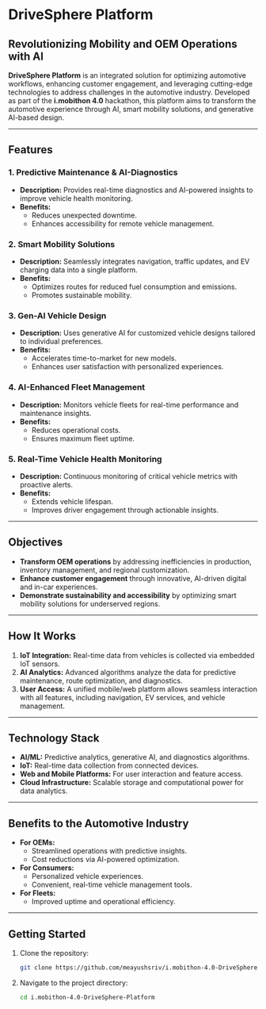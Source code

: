 # DriveSphere Platform

## Revolutionizing Mobility and OEM Operations with AI

**DriveSphere Platform** is an integrated solution for optimizing automotive workflows, enhancing customer engagement, and leveraging cutting-edge technologies to address challenges in the automotive industry. Developed as part of the **i.mobithon 4.0** hackathon, this platform aims to transform the automotive experience through AI, smart mobility solutions, and generative AI-based design.

---

## Features

### 1. Predictive Maintenance & AI-Diagnostics
- **Description:** Provides real-time diagnostics and AI-powered insights to improve vehicle health monitoring.
- **Benefits:**
  - Reduces unexpected downtime.
  - Enhances accessibility for remote vehicle management.

### 2. Smart Mobility Solutions
- **Description:** Seamlessly integrates navigation, traffic updates, and EV charging data into a single platform.
- **Benefits:**
  - Optimizes routes for reduced fuel consumption and emissions.
  - Promotes sustainable mobility.

### 3. Gen-AI Vehicle Design
- **Description:** Uses generative AI for customized vehicle designs tailored to individual preferences.
- **Benefits:**
  - Accelerates time-to-market for new models.
  - Enhances user satisfaction with personalized experiences.

### 4. AI-Enhanced Fleet Management
- **Description:** Monitors vehicle fleets for real-time performance and maintenance insights.
- **Benefits:**
  - Reduces operational costs.
  - Ensures maximum fleet uptime.

### 5. Real-Time Vehicle Health Monitoring
- **Description:** Continuous monitoring of critical vehicle metrics with proactive alerts.
- **Benefits:**
  - Extends vehicle lifespan.
  - Improves driver engagement through actionable insights.

---

## Objectives
- **Transform OEM operations** by addressing inefficiencies in production, inventory management, and regional customization.
- **Enhance customer engagement** through innovative, AI-driven digital and in-car experiences.
- **Demonstrate sustainability and accessibility** by optimizing smart mobility solutions for underserved regions.

---

## How It Works
1. **IoT Integration:** Real-time data from vehicles is collected via embedded IoT sensors.
2. **AI Analytics:** Advanced algorithms analyze the data for predictive maintenance, route optimization, and diagnostics.
3. **User Access:** A unified mobile/web platform allows seamless interaction with all features, including navigation, EV services, and vehicle management.

---

## Technology Stack
- **AI/ML:** Predictive analytics, generative AI, and diagnostics algorithms.
- **IoT:** Real-time data collection from connected devices.
- **Web and Mobile Platforms:** For user interaction and feature access.
- **Cloud Infrastructure:** Scalable storage and computational power for data analytics.

---

## Benefits to the Automotive Industry
- **For OEMs:**
  - Streamlined operations with predictive insights.
  - Cost reductions via AI-powered optimization.
- **For Consumers:**
  - Personalized vehicle experiences.
  - Convenient, real-time vehicle management tools.
- **For Fleets:**
  - Improved uptime and operational efficiency.

---

## Getting Started
1. Clone the repository:
   ```bash
   git clone https://github.com/meayushsriv/i.mobithon-4.0-DriveSphere-Platform.git

2. Navigate to the project directory:
   ```bash
   cd i.mobithon-4.0-DriveSphere-Platform
